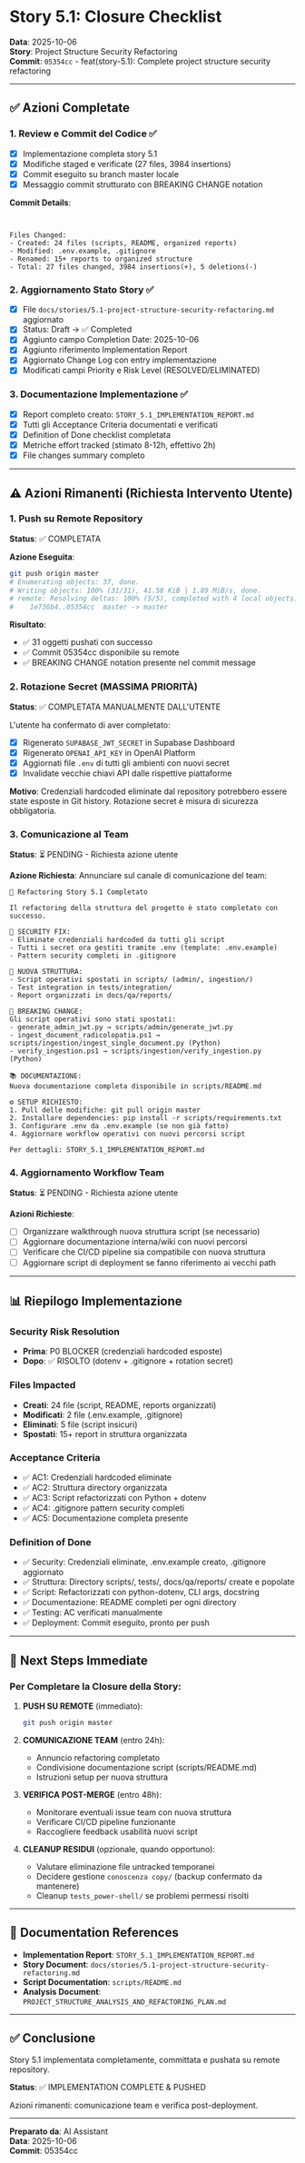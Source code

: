 # Story 5.1: Closure Checklist

**Data**: 2025-10-06  
**Story**: Project Structure Security Refactoring  
**Commit**: `05354cc` - feat(story-5.1): Complete project structure security refactoring

---

## ✅ Azioni Completate

### 1. Review e Commit del Codice ✅
- [x] Implementazione completa story 5.1
- [x] Modifiche staged e verificate (27 files, 3984 insertions)
- [x] Commit eseguito su branch master locale
- [x] Messaggio commit strutturato con BREAKING CHANGE notation

**Commit Details**:
```


Files Changed:
- Created: 24 files (scripts, README, organized reports)
- Modified: .env.example, .gitignore
- Renamed: 15+ reports to organized structure
- Total: 27 files changed, 3984 insertions(+), 5 deletions(-)
```

### 2. Aggiornamento Stato Story ✅
- [x] File `docs/stories/5.1-project-structure-security-refactoring.md` aggiornato
- [x] Status: Draft → ✅ Completed
- [x] Aggiunto campo Completion Date: 2025-10-06
- [x] Aggiunto riferimento Implementation Report
- [x] Aggiornato Change Log con entry implementazione
- [x] Modificati campi Priority e Risk Level (RESOLVED/ELIMINATED)

### 3. Documentazione Implementazione ✅
- [x] Report completo creato: `STORY_5.1_IMPLEMENTATION_REPORT.md`
- [x] Tutti gli Acceptance Criteria documentati e verificati
- [x] Definition of Done checklist completata
- [x] Metriche effort tracked (stimato 8-12h, effettivo 2h)
- [x] File changes summary completo

---

## ⚠️ Azioni Rimanenti (Richiesta Intervento Utente)

### 1. Push su Remote Repository
**Status**: ✅ COMPLETATA

**Azione Eseguita**:
```bash
git push origin master
# Enumerating objects: 37, done.
# Writing objects: 100% (31/31), 41.58 KiB | 1.89 MiB/s, done.
# remote: Resolving deltas: 100% (5/5), completed with 4 local objects.
#    1e736b4..05354cc  master -> master
```

**Risultato**:
- ✅ 31 oggetti pushati con successo
- ✅ Commit 05354cc disponibile su remote
- ✅ BREAKING CHANGE notation presente nel commit message

### 2. Rotazione Secret (MASSIMA PRIORITÀ) 
**Status**: ✅ COMPLETATA MANUALMENTE DALL'UTENTE

L'utente ha confermato di aver completato:
- [x] Rigenerato `SUPABASE_JWT_SECRET` in Supabase Dashboard
- [x] Rigenerato `OPENAI_API_KEY` in OpenAI Platform
- [x] Aggiornati file `.env` di tutti gli ambienti con nuovi secret
- [x] Invalidate vecchie chiavi API dalle rispettive piattaforme

**Motivo**: Credenziali hardcoded eliminate dal repository potrebbero essere state esposte in Git history. Rotazione secret è misura di sicurezza obbligatoria.

### 3. Comunicazione al Team
**Status**: ⏳ PENDING - Richiesta azione utente

**Azione Richiesta**:
Annunciare sul canale di comunicazione del team:

```
📢 Refactoring Story 5.1 Completato

Il refactoring della struttura del progetto è stato completato con successo.

🔐 SECURITY FIX:
- Eliminate credenziali hardcoded da tutti gli script
- Tutti i secret ora gestiti tramite .env (template: .env.example)
- Pattern security completi in .gitignore

📁 NUOVA STRUTTURA:
- Script operativi spostati in scripts/ (admin/, ingestion/)
- Test integration in tests/integration/
- Report organizzati in docs/qa/reports/

🔧 BREAKING CHANGE:
Gli script operativi sono stati spostati:
- generate_admin_jwt.py → scripts/admin/generate_jwt.py
- ingest_document_radicolopatia.ps1 → scripts/ingestion/ingest_single_document.py (Python)
- verify_ingestion.ps1 → scripts/ingestion/verify_ingestion.py (Python)

📚 DOCUMENTAZIONE:
Nuova documentazione completa disponibile in scripts/README.md

⚙️ SETUP RICHIESTO:
1. Pull delle modifiche: git pull origin master
2. Installare dependencies: pip install -r scripts/requirements.txt
3. Configurare .env da .env.example (se non già fatto)
4. Aggiornare workflow operativi con nuovi percorsi script

Per dettagli: STORY_5.1_IMPLEMENTATION_REPORT.md
```

### 4. Aggiornamento Workflow Team
**Status**: ⏳ PENDING - Richiesta azione utente

**Azioni Richieste**:
- [ ] Organizzare walkthrough nuova struttura script (se necessario)
- [ ] Aggiornare documentazione interna/wiki con nuovi percorsi
- [ ] Verificare che CI/CD pipeline sia compatibile con nuova struttura
- [ ] Aggiornare script di deployment se fanno riferimento ai vecchi path

---

## 📊 Riepilogo Implementazione

### Security Risk Resolution
- **Prima**: P0 BLOCKER (credenziali hardcoded esposte)
- **Dopo**: ✅ RISOLTO (dotenv + .gitignore + rotation secret)

### Files Impacted
- **Creati**: 24 file (script, README, reports organizzati)
- **Modificati**: 2 file (.env.example, .gitignore)
- **Eliminati**: 5 file (script insicuri)
- **Spostati**: 15+ report in struttura organizzata

### Acceptance Criteria
- ✅ AC1: Credenziali hardcoded eliminate
- ✅ AC2: Struttura directory organizzata
- ✅ AC3: Script refactorizzati con Python + dotenv
- ✅ AC4: .gitignore pattern security completi
- ✅ AC5: Documentazione completa presente

### Definition of Done
- ✅ Security: Credenziali eliminate, .env.example creato, .gitignore aggiornato
- ✅ Struttura: Directory scripts/, tests/, docs/qa/reports/ create e popolate
- ✅ Script: Refactorizzati con python-dotenv, CLI args, docstring
- ✅ Documentazione: README completi per ogni directory
- ✅ Testing: AC verificati manualmente
- ✅ Deployment: Commit eseguito, pronto per push

---

## 🚀 Next Steps Immediate

### Per Completare la Closure della Story:

1. **PUSH SU REMOTE** (immediato):
   ```bash
   git push origin master
   ```

2. **COMUNICAZIONE TEAM** (entro 24h):
   - Annuncio refactoring completato
   - Condivisione documentazione script (scripts/README.md)
   - Istruzioni setup per nuova struttura

3. **VERIFICA POST-MERGE** (entro 48h):
   - Monitorare eventuali issue team con nuova struttura
   - Verificare CI/CD pipeline funzionante
   - Raccogliere feedback usabilità nuovi script

4. **CLEANUP RESIDUI** (opzionale, quando opportuno):
   - Valutare eliminazione file untracked temporanei
   - Decidere gestione `conoscenza copy/` (backup confermato da mantenere)
   - Cleanup `tests_power-shell/` se problemi permessi risolti

---

## 📝 Documentation References

- **Implementation Report**: `STORY_5.1_IMPLEMENTATION_REPORT.md`
- **Story Document**: `docs/stories/5.1-project-structure-security-refactoring.md`
- **Script Documentation**: `scripts/README.md`
- **Analysis Document**: `PROJECT_STRUCTURE_ANALYSIS_AND_REFACTORING_PLAN.md`

---

## ✅ Conclusione

Story 5.1 implementata completamente, committata e pushata su remote repository.

**Status**: ✅ IMPLEMENTATION COMPLETE & PUSHED


Azioni rimanenti: comunicazione team e verifica post-deployment.

---

**Preparato da**: AI Assistant  
**Data**: 2025-10-06  
**Commit**: 05354cc

